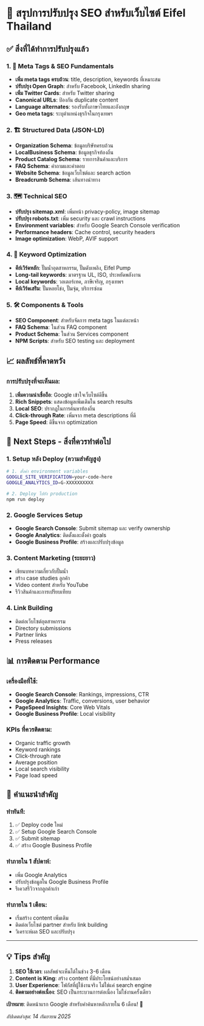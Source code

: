 # 🚀 สรุปการปรับปรุง SEO สำหรับเว็บไซต์ Eifel Thailand

## ✅ สิ่งที่ได้ทำการปรับปรุงแล้ว

### 1. 📱 Meta Tags & SEO Fundamentals
- **เพิ่ม meta tags ครบถ้วน**: title, description, keywords ที่เหมาะสม
- **ปรับปรุง Open Graph**: สำหรับ Facebook, LinkedIn sharing
- **เพิ่ม Twitter Cards**: สำหรับ Twitter sharing  
- **Canonical URLs**: ป้องกัน duplicate content
- **Language alternates**: รองรับทั้งภาษาไทยและอังกฤษ
- **Geo meta tags**: ระบุตำแหน่งธุรกิจในกรุงเทพฯ

### 2. 🏗️ Structured Data (JSON-LD)
- **Organization Schema**: ข้อมูลบริษัทครบถ้วน
- **LocalBusiness Schema**: ข้อมูลธุรกิจท้องถิ่น
- **Product Catalog Schema**: รายการสินค้าและบริการ
- **FAQ Schema**: คำถามและคำตอบ
- **Website Schema**: ข้อมูลเว็บไซต์และ search action
- **Breadcrumb Schema**: เส้นทางนำทาง

### 3. 🗺️ Technical SEO
- **ปรับปรุง sitemap.xml**: เพิ่มหน้า privacy-policy, image sitemap
- **ปรับปรุง robots.txt**: เพิ่ม security และ crawl instructions
- **Environment variables**: สำหรับ Google Search Console verification
- **Performance headers**: Cache control, security headers
- **Image optimization**: WebP, AVIF support

### 4. 🎯 Keyword Optimization
- **คีย์เวิร์ดหลัก**: ปั๊มน้ำอุตสาหกรรม, ปั๊มดับเพลิง, Eifel Pump
- **Long-tail keywords**: มาตรฐาน UL, ISO, ประหยัดพลังงาน
- **Local keywords**: วอเตอร์เทค, ภาษีเจริญ, กรุงเทพฯ
- **คีย์เวิร์ดเสริม**: ปั๊มหอยโข่ง, ปั๊มจุ่ม, บริการซ่อม

### 5. 🛠️ Components & Tools
- **SEO Component**: สำหรับจัดการ meta tags ในแต่ละหน้า
- **FAQ Schema**: ในส่วน FAQ component
- **Product Schema**: ในส่วน Services component
- **NPM Scripts**: สำหรับ SEO testing และ deployment

## 📈 ผลลัพธ์ที่คาดหวัง

### การปรับปรุงที่จะเห็นผล:
1. **เพิ่มความน่าเชื่อถือ**: Google เข้าใจเว็บไซต์ดีขึ้น
2. **Rich Snippets**: แสดงข้อมูลเพิ่มเติมใน search results
3. **Local SEO**: ปรากฏในการค้นหาท้องถิ่น
4. **Click-through Rate**: เพิ่มจาก meta descriptions ที่ดี
5. **Page Speed**: ดีขึ้นจาก optimization

## 🎯 Next Steps - สิ่งที่ควรทำต่อไป

### 1. Setup หลัง Deploy (ความสำคัญสูง)
```bash
# 1. ตั้งค่า environment variables
GOOGLE_SITE_VERIFICATION=your-code-here
GOOGLE_ANALYTICS_ID=G-XXXXXXXXXX

# 2. Deploy ไปยัง production
npm run deploy
```

### 2. Google Services Setup
- **Google Search Console**: Submit sitemap และ verify ownership
- **Google Analytics**: ติดตั้งและตั้งค่า goals
- **Google Business Profile**: สร้างและปรับปรุงข้อมูล

### 3. Content Marketing (ระยะยาว)
- เขียนบทความเกี่ยวกับปั๊มน้ำ
- สร้าง case studies ลูกค้า
- Video content สำหรับ YouTube
- รีวิวสินค้าและการเปรียบเทียบ

### 4. Link Building
- ติดต่อเว็บไซต์อุตสาหกรรม
- Directory submissions
- Partner links
- Press releases

## 📊 การติดตาม Performance

### เครื่องมือที่ใช้:
- **Google Search Console**: Rankings, impressions, CTR
- **Google Analytics**: Traffic, conversions, user behavior
- **PageSpeed Insights**: Core Web Vitals
- **Google Business Profile**: Local visibility

### KPIs ที่ควรติดตาม:
- Organic traffic growth
- Keyword rankings
- Click-through rate
- Average position
- Local search visibility
- Page load speed

## 🚀 คำแนะนำสำคัญ

### ทำทันที:
1. ✅ Deploy code ใหม่
2. ✅ Setup Google Search Console
3. ✅ Submit sitemap
4. ✅ สร้าง Google Business Profile

### ทำภายใน 1 สัปดาห์:
- เพิ่ม Google Analytics
- ปรับปรุงข้อมูลใน Google Business Profile
- รีเควสรีวิวจากลูกค้าเก่า

### ทำภายใน 1 เดือน:
- เริ่มสร้าง content เพิ่มเติม
- ติดต่อเว็บไซต์ partner สำหรับ link building
- วิเคราะห์ผล SEO และปรับปรุง

---

## 💡 Tips สำคัญ

1. **SEO ใช้เวลา**: ผลลัพธ์จะเห็นได้ในช่วง 3-6 เดือน
2. **Content is King**: สร้าง content ที่มีประโยชน์อย่างสม่ำเสมอ
3. **User Experience**: โฟกัสที่ผู้ใช้งานจริง ไม่ใช่แค่ search engine
4. **ติดตามอย่างต่อเนื่อง**: SEO เป็นกระบวนการต่อเนื่อง ไม่ใช่งานครั้งเดียว

**เป้าหมาย**: ติดหน้าแรก Google สำหรับคำค้นหาหลักภายใน 6 เดือน! 🎯

*อัปเดตล่าสุด: 14 กันยายน 2025*
